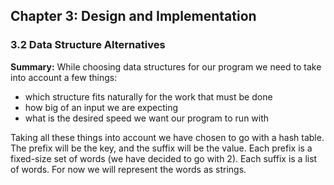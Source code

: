 ## Chapter 3: Design and Implementation

### 3.2 Data Structure Alternatives
**Summary:** While choosing data structures for our program we need to take into account a few things:
- which structure fits naturally for the work that must be done
- how big of an input we are expecting
- what is the desired speed we want our program to run with

Taking all these things into account we have chosen to go with a hash table.
The prefix will be the key, and the suffix will be the value.
Each prefix is a fixed-size set of words (we have decided to go with 2).
Each suffix is a list of words.
For now we will represent the words as strings.
